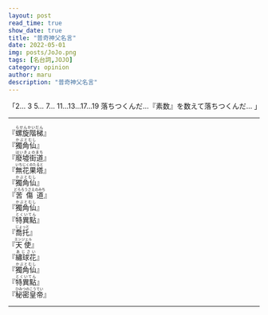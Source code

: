 ```yaml
---
layout: post
read_time: true
show_date: true
title: "普奇神父名言"
date: 2022-05-01
img: posts/JoJo.png
tags: [名台詞,JOJO]
category: opinion
author: maru
description: "普奇神父名言"
---
```

「2… 3 5… 7… 11…13…17…19 落ちつくんだ…『素数』を数えて落ちつくんだ… 」

---

<div>『<ruby><rb>螺旋階梯</rb><rt>らせんかいだん</rt></ruby>』</div> 
<div>『<ruby><rb>獨角仙</rb><rt>かぶとむし</rt></ruby>』</div>
<div>『<ruby><rb>廢墟街道</rb><rt>はいきょのまち</rt></ruby>』</div>
<div>『<ruby><rb>無花果塔</rb><rt>いちじくのたると</rt></ruby>』</div>
<div>『<ruby><rb>獨角仙</rb><rt>かぶとむし</rt></ruby>』</div>
<div>『<ruby><rb>苦傷道</rb><rt>どろろうさえのみち</rt></ruby>』</div>
<div>『<ruby><rb>獨角仙</rb><rt>かぶとむし</rt></ruby>』</div>
<div>『<ruby><rb>特異點</rb><rt>とくいてん</rt></ruby>』</div>
<div>『<ruby><rb>喬托</rb><rt>じょっと</rt></ruby>』</div>
<div>『<ruby><rb>天使</rb><rt>エンジェル</rt></ruby>』</div>
<div>『<ruby><rb>繡球花</rb><rt>あじさい</rt></ruby>』</div>
<div>『<ruby><rb>獨角仙</rb><rt>かぶとむし</rt></ruby>』</div>
<div>『<ruby><rb>特異點</rb><rt>とくいてん</rt></ruby>』</div>
<div>『<ruby><rb>秘密皇帝</rb><rt>ひみつのこうてい</rt></ruby>』</div>

---
